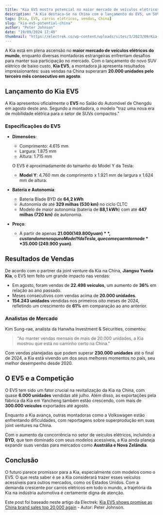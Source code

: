 ```yaml
---
title: "Kia EV5 mostra potencial no maior mercado de veículos elétricos do mundo à medida que vendas da marca superam 20.000 novamente"
description: "A Kia destaca-se na China com o lançamento do EV5, um SUV elétrico acessível que já impacta o mercado."
tags: [Kia, EV5, carros elétricos, vendas, China]
slug: "kia-ev5-potential-china"
author: "Peter Johnson"
date: "19/09/2024 17:48"
thumbnail: "https://electrek.co/wp-content/uploads/sites/3/2023/09/Kia-EV5-video.jpeg?quality=82&strip=all&w=1400"
---
```


A Kia está em plena ascensão no **maior mercado de veículos elétricos do mundo**, enquanto diversas montadoras estrangeiras enfrentam desafios para manter sua participação no mercado. Com o lançamento do novo SUV elétrico de baixo custo, **Kia EV5**, a montadora já apresenta resultados impressionantes: suas vendas na China superaram **20.000 unidades pelo terceiro mês consecutivo em agosto**.

## Lançamento do Kia EV5

A Kia apresentou oficialmente o **EV5** no Salão do Automóvel de Chengdu em agosto deste ano. Segundo a montadora, o modelo "traz uma nova era de mobilidade elétrica para o setor de SUVs compactos." 

### Especificações do EV5

- **Dimensões**: 
  - Comprimento: 4.615 mm
  - Largura: 1.875 mm
  - Altura: 1.715 mm

  O EV5 é aproximadamente do tamanho do Model Y da Tesla:

  - **Model Y**: 4.760 mm de comprimento x 1.921 mm de largura x 1.624 mm de altura.

- **Bateria e Autonomia**: 
  - Bateria Blade BYD de **64,2 kWh**
  - Autonomia de até **329 milhas (530 km)** no ciclo CLTC
  - Modelo de maior autonomia (bateria de **88,1 kWh**) com até **447 milhas (720 km)** de autonomia.

- **Preço**: 
  - A partir de apenas **$21.000 (149.800 yuan)**, custando menos que o Model Y da Tesla, que começa em torno de **$35.000 (249.900 yuan)**.

## Resultados de Vendas

De acordo com o partner da joint venture da Kia na China, **Jiangsu Yueda Kia**, o EV5 tem feito um grande impacto nas vendas:

- Em agosto, foram vendas de **22.498 veículos**, um aumento de **36%** em relação ao ano passado.
- Meses consecutivos com vendas acima de **20.000 unidades**.
- **154.243 unidades** vendidas nos primeiros oito meses de 2024, refletindo um crescimento de **61%** em comparação ao ano anterior.

### Analistas de Mercado

Kim Sung-rae, analista da Hanwha Investment & Securities, comentou: 

> "Ao manter vendas mensais de mais de 20.000 unidades, a Kia mostrou que está no caminho certo na China."

Com vendas planejadas que podem superar **230.000 unidades** até o final de 2024, a Kia está vivendo um dos seus melhores momentos no país, seu melhor desempenho desde 2020.

## O EV5 e a Competição

O EV5 tem sido um fator crucial na revitalização da Kia na China, com quase **6.000 unidades** vendidas até julho. Além disso, as exportações pela fábrica da Kia em Yancheng também estão crescendo, com mais de **300.000 veículos** exportados até agosto. 

Enquanto a Kia avança, outras montadoras como a Volkswagen estão enfrentando dificuldades, com reportagens sobre superprodução em suas joint ventures na China.

Com o aumento da concorrência no setor de veículos elétricos, incluindo a **BYD**, que tem dominado com seus modelos acessíveis, a Kia ainda planeja expandir suas vendas para mercados como **Austrália e Nova Zelândia**.

## Conclusão

O futuro parece promissor para a Kia, especialmente com modelos como o EV5. O que resta saber é se a Kia considerará trazer esses veículos acessíveis para outros mercados, como os Estados Unidos. Com a demanda crescente por carros elétricos em todo o mundo, a trajetória da Kia na indústria automotiva é certamente digna de atenção.

Este post foi baseado neste artigo da Electrek: [Kia EV5 shows promise as China brand sales top 20,000 again](https://electrek.co/2024/09/18/kia-ev5-shows-promise-china-brand-sales-top-20000-again/) - Autor: Peter Johnson.